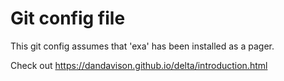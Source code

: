 # Git config file

This git config assumes that 'exa' has been installed as a pager.

Check out https://dandavison.github.io/delta/introduction.html

